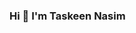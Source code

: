 ### Hi 👋 I'm Taskeen Nasim

<!--
**A passionate full Stack Web developer (MERN)** is a ✨ _special_ ✨ repository because its `README.md` (this file) appears on your GitHub profile.

Here are some ideas to get you started:

- 🔭 I’m currently a Fresher.
- 🌱 I’m currently learning React.
- 🌱 I have completed MCA from Maulana Azad National Urdu University.
- 📫 How to reach me: taskeennasim113@gmail.com
- ⚡ Connect with me https://www.linkedin.com/in/taskeen-nasim/.
-->
